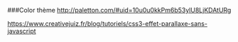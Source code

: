 ###Color thème
http://paletton.com/#uid=10u0u0kkPm6b53ylU8LjKDAtURg

https://www.creativejuiz.fr/blog/tutoriels/css3-effet-parallaxe-sans-javascript